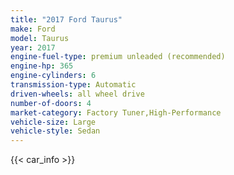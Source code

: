 ```yaml
---
title: "2017 Ford Taurus"
make: Ford
model: Taurus
year: 2017
engine-fuel-type: premium unleaded (recommended)
engine-hp: 365
engine-cylinders: 6
transmission-type: Automatic
driven-wheels: all wheel drive
number-of-doors: 4
market-category: Factory Tuner,High-Performance
vehicle-size: Large
vehicle-style: Sedan
---
```


{{< car_info >}}
